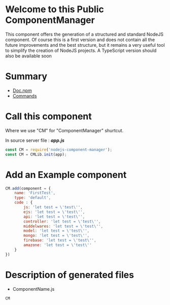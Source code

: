 # Welcome to this Public ComponentManager

This component offers the generation of a structured and standard NodeJS component.
Of course this is a first version and does not contain all the future improvements and the best structure, but it remains a very useful tool to simplify the creation of NodeJS projects.
A TypeScript version should also be available soon

# Summary

- [Doc.npm](./doc/npm.md)
- [Commands](./doc/commands.md)

# Call this component
Where we use "CM" for "ComponentManager" shurtcut.

In source server file : ***app.js***
``` Javascript
const CM = require('nodejs-component-manager');
const CM = CMLib.init(app);

```

# Add an Example component

```Javascript
CM.add(component = {
    name: 'FirstTest',
    type: 'default',
    code : {
        js: 'let test = \'test\'',
        ejs: 'let test = \'test\'',
        api: 'let test = \'test\'',
        controller: 'let test = \'test\'',
        middelwares: 'let test = \'test\'',
        model: 'let test = \'test\'',
        mongo: 'let test = \'test\'',
        firebase: 'let test = \'test\'',
        amazone: 'let test = \'test\''
    }
})

```


# Description of generated files

- ComponentName.js  
``` Javascript
CM

```


